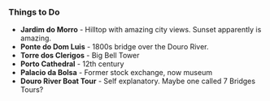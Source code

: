 ### Things to Do

*   **Jardim do Morro** - Hilltop with amazing city views. Sunset apparently is amazing.
*   **Ponte do Dom Luis** - 1800s bridge over the Douro River.
*   **Torre dos Clerigos** - Big Bell Tower
*   **Porto Cathedral** - 12th century
*   **Palacio da Bolsa** - Former stock exchange, now museum
*   **Douro River Boat Tour** - Self explanatory. Maybe one called 7 Bridges Tours?